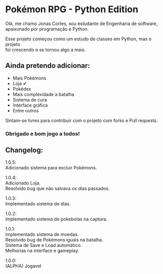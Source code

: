 <h1>Pokémon RPG - Python Edition</h1>

<p>Olá, me chamo Jonas Cortes, sou estudante de Engenharia de software, <br>
apaixonado por programação e Python.</p> 

<p>Esse projeto começou como um estudo de classes em Python, mas o projeto <br>
foi crescendo e se tornou algo a mais.</p>

<h2>Ainda pretendo adicionar:</h2>
<ul>
<li>Mais Pokémons</li>
<li>Loja ✔</li>
<li>Pokédex</li>
<li>Mais complexidade a batalha</li>
<li>Sistema de cura</li>
<li>Interface gráfica</li>
<li>Entre outros</li>
</ul>

<p>Sintam-se livres para contribuir com o projeto com forks e Pull requests. </p>

<h3>Obrigado e bom jogo a todos!</h3>

<h2>Changelog:</h2>


<p>1.0.5: <br>
Adicionado sistema para excluir Pokémons.</p>

<p>1.0.4: <br>
Adicionado Loja.<br>
Resolvido bug que não salvava os dias passados.</p>

<p>1.0.3: <br>
Implementado sistema de dias. </p>

<p>1.0.2: <br>
Implementado sistema de pokebolas na captura.</p>

<p>1.0.1: <br>
implementado sistema de moedas.<br>
Resolvido bug de Pokémons iguais na batalha.<br>
Sistema de Save e Load automático.<br>
Melhorias na interface e gameplay.</p>

<p>1.0.0: <br>
(ALPHA) Jogavel</p>

